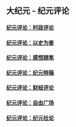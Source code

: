 ## 大纪元 - 纪元评论

#### [纪元评论：时政评论](indexes/nsc1025/README.md?09190330)
#### [纪元评论：以史为鉴](indexes/nsc1028/README.md?09190330)
#### [纪元评论：感悟随笔](indexes/nsc1035/README.md?09190330)
#### [纪元评论：纪元特稿](indexes/nsc424/README.md?09190330)
#### [纪元评论：财经评论](indexes/nsc1026/README.md?09190330)
#### [纪元评论：自由广场](indexes/nsc993/README.md?09190330)
#### [纪元评论：纪元社论](indexes/nsc422/README.md?09190330)
